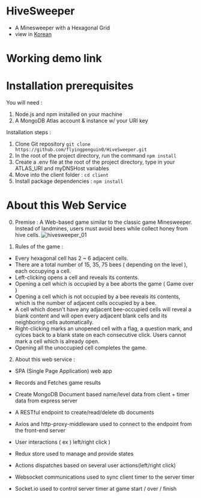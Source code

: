 # HiveSweeper
- A Minesweeper with a Hexagonal Grid
- view in [Korean](/README_kr.md)

# Working demo link 

# Installation prerequisites 
You will need : 
  1. Node.js and npm installed on your machine
  2. A MongoDB Atlas account & instance  w/ your URI key
 
 Installation steps : 
  1. Clone Git repository  `git clone https://github.com/flyingpenguin0/HiveSweeper.git`
  2. In the root of the project directory, run the command  `npm install`
  3. Create a .env file at the root of the project directory, type in your ATLAS_URI and myDNSHost variables
  4. Move into the client folder : `cd client`
  5. Install package dependencies : `npm install`
  
  
# About this Web Service
0. Premise : A Web-based game similar to the classic game Minesweeper. Instead of landmines, users must avoid bees while collect honey from hive cells. 
  ![hivesweeper_01](https://user-images.githubusercontent.com/91243754/148010446-d829d579-ddb2-4cac-a842-43b253bd3e2e.gif)

1. Rules of the game : 
 - Every hexagonal cell has 2 ~ 6 adjacent cells.
 - There are a total number of 15, 35, 75 bees ( depending on the level ), each occupying a cell.
 - Left-clicking opens a cell and reveals its contents. 
 - Opening a cell which is occupied by a bee aborts the game ( Game over )
 - Opening a cell which is not occupied by a bee reveals its contents, which is the number of adjacent cells occupied by a bee. 
 - A cell which doesn't have any adjacent bee-occupied cells will reveal a blank content and will open every adjacent blank cells and its neighboring cells automatically.
 - Right-clicking marks an unopened cell with a flag, a question mark, and cylces back to a blank state on each consecutive click. Users cannot mark a cell which is already open.
 - Opening all the unoccupied cell completes the game.

2. About this web service : 
 - SPA (Single Page Application) web app
 
 - Records and Fetches game results
  - Create MongoDB Document based name/level data from client + timer data from express server
  - A RESTful endpoint to create/read/delete db documents
  - Axios and http-proxy-middleware used to connect to the endpoint from the front-end server
  
 - User interactions ( ex ) left/right click ) 
  - Redux store used to manage and provide states
  - Actions dispatches based on several user actions(left/right click)

 - Websocket communications used to sync client timer to the server timer
  - Socket.io used to control server timer at game start / over / finish
  
